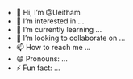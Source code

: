 - 👋 Hi, I’m @Ueitham
- 👀 I’m interested in ...
- 🌱 I’m currently learning ...
- 💞️ I’m looking to collaborate on ...
- 📫 How to reach me ...
- 😄 Pronouns: ...
- ⚡ Fun fact: ...

<!---
Ueitham/Ueitham is a ✨ special ✨ repository because its `README.md` (this file) appears on your GitHub profile.
You can click the Preview link to take a look at your changes.
--->
